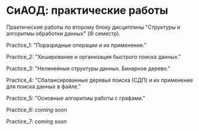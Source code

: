 # СиАОД: практические работы

Практические работы по второму блоку дисциплины "Структуры и алгоритмы обработки данных" (III семестр).

Practice_1: "Поразрядные операции и их применение."

Practice_2: "Хеширование и организация быстрого поиска данных."

Practice_3: "Нелинейные структуры данных. Бинарное дерево."

Practice_4: "Сбалансированные деревья поиска (СДП) и их применение для поиска данных в файле."

Practice_5: "Основные алгоритмы работы с графами."

Practice_6: *coming soon*

Practice_7: *coming soon*
